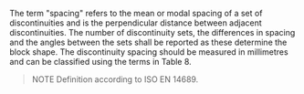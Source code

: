 The term "spacing" refers to the mean or modal spacing of a set of discontinuities and is the perpendicular distance between adjacent discontinuities. The number of discontinuity sets, the differences in spacing and the angles between the sets shall be reported as these determine the block shape. The discontinuity spacing should be measured in millimetres and can be classified using the terms in Table 8. 
>NOTE Definition according to ISO EN 14689.
